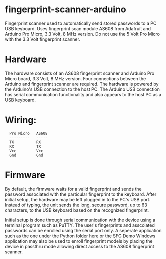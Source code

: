 # fingerprint-scanner-arduino
Fingerprint scanner used to automatically send stored passwords to a PC USB keyboard.
Uses fingerprint scan module AS608 from Adafruit and Arduino Pro Micro, 3.3 Volt, 8 MHz version. Do not use the 5 Volt Pro Micro with the  3.3 Volt fingerprint scanner. 

# Hardware
The hardware consists of an AS608 fingerprint scanner and Arduino Pro Micro board, 3.3 Volt, 8 MHz version. Four connections between the Arduino and fingerprint scanner are required. The hardware is powered by the Arduino's USB connection to the host PC. The Arduino USB connection has serial communication functionality and also appears to the host PC as a USB keyboard.

# Wiring:

      Pro Micro   AS608
      ---------   -----
      TX          RX
      RX          TX
      Vcc         Vcc
      Gnd         Gnd
      
# Firmware
By default, the firmware waits for a valid fingerprint and sends the password associated with the particular fingerprint to the keyboard. After initial setup, the hardware may be left plugged in to the PC's USB port. Instead of typing, the unit sends the long, secure password, up to 63 characters, to the USB keyboard based on the recognized fingerprint.

Initial setup is done through serial communication wth the device using a terminal program such as PuTTY. The user's fingerprints and asscoiated passwords can be enrolled using the serial port only. A seperate application such as the one under the Python folder here or the SFG Demo Windows application may also be used to enroll fingerprint models by placing the device in passthru mode allowing direct access to the AS608 fingerprint scanner.  
